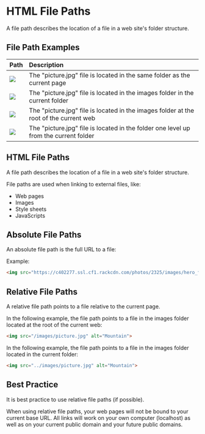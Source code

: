 # HTML File Paths

A file path describes the location of a file in a web site's folder structure.

## File Path Examples

| Path                            | Description                                                  |
| :------------------------------ | :----------------------------------------------------------- |
|<img src="picture.jpg">         | The "picture.jpg" file is located in the same folder as the current page |
|<img src="images/picture.jpg">  | The "picture.jpg" file is located in the images folder in the current folder |
|<img src="/images/picture.jpg"> | The "picture.jpg" file is located in the images folder at the root of the current web |
|<img src="../picture.jpg">      | The "picture.jpg" file is located in the folder one level up from the current folder |

## HTML File Paths

A file path describes the location of a file in a web site's folder structure.

File paths are used when linking to external files, like:

- Web pages
- Images
- Style sheets
- JavaScripts

## Absolute File Paths

An absolute file path is the full URL to a file:

Example:

```html
<img src="https://c402277.ssl.cf1.rackcdn.com/photos/2325/images/hero_full/mountains-hero.jpg" alt="Mountain">
```

## Relative File Paths

A relative file path points to a file relative to the current page.

In the following example, the file path points to a file in the images folder located at the root of the current web:

```html
<img src="/images/picture.jpg" alt="Mountain">
```

In the following example, the file path points to a file in the images folder located in the current folder:

```html
<img src="../images/picture.jpg" alt="Mountain">
```

## Best Practice

It is best practice to use relative file paths (if possible).

When using relative file paths, your web pages will not be bound to your current base URL. All links will work on your own computer (localhost) as well as on your current public domain and your future public domains.